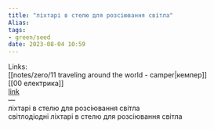 ```yaml
---
title: "ліхтарі в стелю для розсіювання світла"
Alias: 
tags:
- green/seed
date: 2023-08-04 10:59
---
```

Links:  
[[notes/zero/11 traveling around the world - camper|кемпер]]  
[[00 електрика]]  
[link](https://youtu.be/4D16H5S90sY?t=421)  
—  
ліхтарі в стелю для розсіювання світла  
світлодіодні ліхтарі в стелю для розсіювання світла

